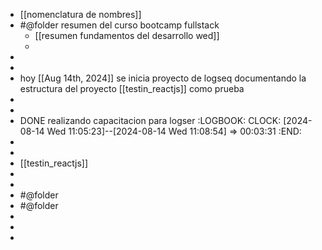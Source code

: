 - [[nomenclatura de nombres]]
- #@folder resumen del curso bootcamp fullstack
	- [[resumen fundamentos del desarrollo wed]]
	-
-
-
- hoy [[Aug 14th, 2024]] se inicia proyecto de logseq documentando la estructura del proyecto [[testin_reactjs]] como prueba
-
-
- DONE realizando capacitacion para logser
  :LOGBOOK:
  CLOCK: [2024-08-14 Wed 11:05:23]--[2024-08-14 Wed 11:08:54] =>  00:03:31
  :END:
-
-
- [[testin_reactjs]]
-
-
- #@folder
- #@folder
-
-
-